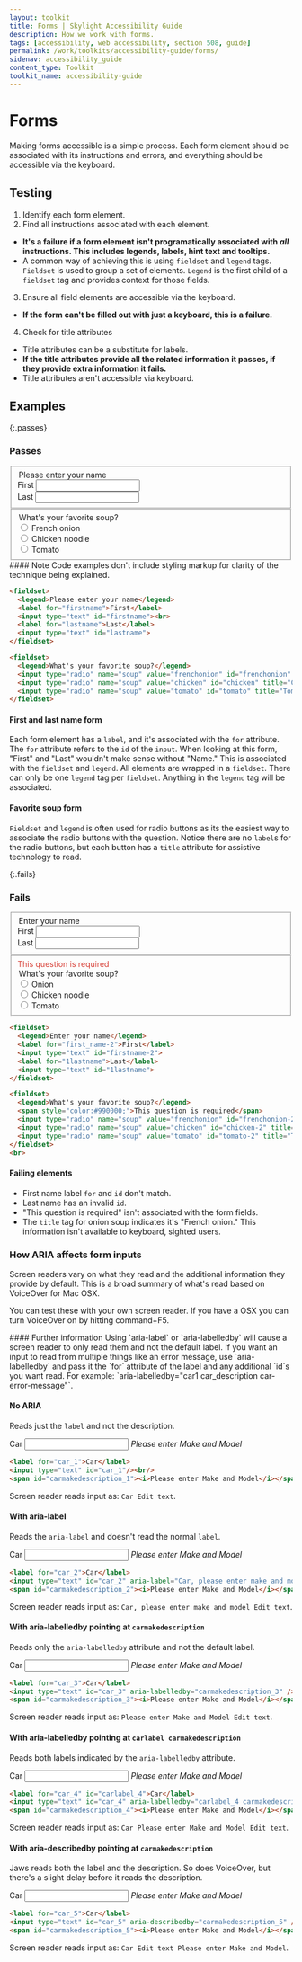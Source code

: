 ```yaml
---
layout: toolkit
title: Forms | Skylight Accessibility Guide
description: How we work with forms.
tags: [accessibility, web accessibility, section 508, guide]
permalink: /work/toolkits/accessibility-guide/forms/
sidenav: accessibility_guide
content_type: Toolkit
toolkit_name: accessibility-guide
---
```


# Forms

Making forms accessible is a simple process. Each form element should be associated with its instructions and errors, and everything should be accessible via the keyboard.

## Testing

1. Identify each form element.
2. Find all instructions associated with each element.
  * **It's a failure if a form element isn't programatically associated with _all_ instructions. This includes legends, labels, hint text and tooltips.**
  * A common way of achieving this is using `fieldset` and `legend` tags. `Fieldset` is used to group a set of elements. `Legend` is the first child of a `fieldset` tag and provides context for those fields.
3. Ensure all field elements are accessible via the keyboard.
  * **If the form can't be filled out with just a keyboard, this is a failure.**
4. Check for title attributes
  * Title attributes can be a substitute for labels.
  * **If the title attributes provide all the related information it passes, if they provide extra information it fails.**
  * Title attributes aren't accessible via keyboard.

## Examples

{:.passes}
### Passes

<div class="example">
  <fieldset class="accessibility-fieldset form-group col-sm-8">
    <div class="row">
      <legend class="accessibility-legendcol-form-label col-sm-12 pt-0">Please enter your name</legend>
    </div>
    <div class="form-group">
        <label for="firstname">First</label>
        <input class="form-control" type="text" id="firstname">
    </div>
    <div class="form-group">
        <label for="lastname">Last</label>
        <input class="form-control" type="text" id="lastname">
    </div>
  </fieldset>

  <fieldset class="accessibility-fieldset col-sm-8">
    <div class="row">
      <legend class="accessibility legend col-form-label col-sm-12 pt-0">What's your favorite soup?</legend>
    </div>
    <div class="row">
      <div class="col-sm-1"></div>
      <div class="col-sm-10">
        <div class="form-check">
          <input class="form-check-input" type="radio" name="soup" value="frenchonion" id="frenchonion" title="French onion">
          <label class="form-check-label" for="frenchonion">French onion</label>
        </div>
        <div class="form-check">
          <input class="form-check-input" type="radio" name="soup" value="chicken" id="chicken" title="Chicken noodle">
          <label class="form-check-label" for="chicken">Chicken noodle</label>
        </div>
        <div class="form-check">
          <input class="form-check-input" type="radio" name="soup" value="tomato" id="tomato" title="Tomato">
          <label class="form-check-label" for="tomato">Tomato</label>
        </div>
      </div>
    </div>
  </fieldset>
</div>

<div class="callout--tip" markdown='1'>
#### Note
Code examples don't include styling markup for clarity of the technique being explained.
</div>

```html
<fieldset>
  <legend>Please enter your name</legend>
  <label for="firstname">First</label>
  <input type="text" id="firstname"><br>
  <label for="lastname">Last</label>
  <input type="text" id="lastname">
</fieldset>

<fieldset>
  <legend>What's your favorite soup?</legend>
  <input type="radio" name="soup" value="frenchonion" id="frenchonion" title="French onion"><label for="frenchonion">French onion</label>
  <input type="radio" name="soup" value="chicken" id="chicken" title="Chicken noodle"><label for="chicken">Chicken noodle</label>
  <input type="radio" name="soup" value="tomato" id="tomato" title="Tomato"><label for="tomato">Tomato</label>
</fieldset>
```

#### First and last name form
Each form element has a ```label```, and it's associated with the ```for``` attribute. The ```for``` attribute refers to the ```id``` of the ```input```. When looking at this form, "First" and "Last" wouldn't make sense without "Name." This is associated with the ```fieldset``` and ```legend```. All elements are wrapped in a ```fieldset```. There can only be one ```legend``` tag per ```fieldset```. Anything in the ```legend``` tag will be associated.

#### Favorite soup form
```Fieldset``` and ```legend``` is often used for radio buttons as its the easiest way to associate the radio buttons with the question. Notice there are no ```label```s for the radio buttons, but each button has a ```title``` attribute for assistive technology to read.

{:.fails}
### Fails

<div class="example">
  <fieldset class="accessibility-fieldset form-group col-sm-8">
    <div class="row">
      <legend class="accessibility-legend col-form-label col-sm-12 pt-0">Enter your name</legend>
    </div>
    <div class="form-group">
        <label for="first_name-2">First</label>
        <input class="form-control" type="text" id="firstname-2">
    </div>
    <div class="form-group">
        <label for="1lastname">Last</label>
        <input class="form-control" type="text" id="1lastname">
    </div>
  </fieldset>

  <fieldset class="accessibility-fieldset col-sm-8">
    <div class="row">
      <div class="col-sm-12">
        <span style="color:#D73E35;">This question is required</span>
      </div>
    </div>
    <div class="row">
      <legend class="accessibility-legend col-form-label col-sm-12 pt-0">What's your favorite soup?</legend>
    </div>
    <div class="row">
      <div class="col-sm-1"></div>
      <div class="col-sm-11">
        <div class="form-check">
          <input class="form-check-input" type="radio" name="soup" value="frenchonion" id="frenchonion-2" title="French onion">
          <label class="form-check-label" for="frenchonion-2">Onion</label>
        </div>
        <div class="form-check">
          <input class="form-check-input" type="radio" name="soup" value="chicken" id="chicken-2" title="Chicken noodle">
          <label class="form-check-label" for="chicken-2">Chicken noodle</label>
        </div>
        <div class="form-check">
          <input class="form-check-input" type="radio" name="soup" value="tomato" id="tomato-2" title="Tomato">
          <label class="form-check-label" for="tomato-2">Tomato</label>
        </div>
      </div>
    </div>
  </fieldset>
</div>

```html
<fieldset>
  <legend>Enter your name</legend>
  <label for="first_name-2">First</label>
  <input type="text" id="firstname-2">
  <label for="1lastname">Last</label>
  <input type="text" id="1lastname">
</fieldset>

<fieldset>
  <legend>What's your favorite soup?</legend>
  <span style="color:#990000;">This question is required</span>
  <input type="radio" name="soup" value="frenchonion" id="frenchonion-2" title="French onion"><label for="frenchonion-2">Onion</label>
  <input type="radio" name="soup" value="chicken" id="chicken-2" title="Chicken noodle"><label for="chicken-2">Chicken noodle</label>
  <input type="radio" name="soup" value="tomato" id="tomato-2" title="Tomato"><label for="tomato-2">Tomato</label>
</fieldset>
<br>
```

#### Failing elements
- First name label ```for``` and ```id``` don't match.
- Last name has an invalid ```id```.
- "This question is required" isn't associated with the form fields.
- The ```title``` tag for onion soup indicates it's "French onion." This information isn't available to keyboard, sighted users.

### How ARIA affects form inputs

Screen readers vary on what they read and the additional information they provide by default. This is a broad summary of what's read based on VoiceOver for Mac OSX.

You can test these with your own screen reader. If you have a OSX you can turn VoiceOver on by hitting command+F5.

<div class="callout--note" markdown='1'>
#### Further information
Using `aria-label` or `aria-labelledby` will cause a screen reader to only read them and not the default label. If you want an input to read from multiple things like an error message, use `aria-labelledby` and pass it the `for` attribute of the label and any additional `id`s you want read. For example: `aria-labelledby="car1 car_description car-error-message"`.
</div>

#### No ARIA

Reads just the `label` and not the description.

<div class="example">
  <div class="form-group col-sm-6">
    <label for="car_1">Car</label>
    <input class="form-control" type="text" id="car_1"/>
    <span id="carmakedescription"><i>Please enter Make and Model</i></span>
  </div>
</div>

```html
<label for="car_1">Car</label>
<input type="text" id="car_1"/><br/>
<span id="carmakedescription_1"><i>Please enter Make and Model</i></span>
```

Screen reader reads input as: `Car Edit text`.

#### With aria-label

Reads the `aria-label` and doesn't read the normal `label`.

<div class="example">
  <div class="form-group col-sm-6">
      <label for="car_2">Car</label>
      <input class="form-control" type="text" id="car_2" aria-label="Car, please enter make and model" />
      <span id="carmakedescription_2"><i>Please enter Make and Model</i></span>
  </div>
</div>

```html
<label for="car_2">Car</label>
<input type="text" id="car_2" aria-label="Car, please enter make and model" /><br/>
<span id="carmakedescription_2"><i>Please enter Make and Model</i></span>
```

Screen reader reads input as: `Car, please enter make and model Edit text`.

#### With aria-labelledby pointing at `carmakedescription`

Reads only the `aria-labelledby` attribute and not the default label.

<div class="example">
  <div class="form-group col-sm-6">
      <label for="car_3">Car</label>
      <input class="form-control" type="text" id="car_3" aria-labelledby="carmakedescription_3" />
      <span id="carmakedescription_3"><i>Please enter Make and Model</i></span>
  </div>
</div>

```html
<label for="car_3">Car</label>
<input type="text" id="car_3" aria-labelledby="carmakedescription_3" /><br/>
<span id="carmakedescription_3"><i>Please enter Make and Model</i></span>
```

Screen reader reads input as: `Please enter Make and Model Edit text`.

#### With aria-labelledby pointing at `carlabel carmakedescription`

Reads both labels indicated by the `aria-labelledby` attribute.

<div class="example">
  <div class="form-group col-sm-6">
      <label for="car_4" id="carlabel_4">Car</label>
      <input class='form-control' type="text" id="car_4" aria-labelledby="carlabel_4 carmakedescription_4" />
      <span id="carmakedescription_4"><i>Please enter Make and Model</i></span>
  </div>
</div>

```html
<label for="car_4" id="carlabel_4">Car</label>
<input type="text" id="car_4" aria-labelledby="carlabel_4 carmakedescription_4" /><br/>
<span id="carmakedescription_4"><i>Please enter Make and Model</i></span>
```

Screen reader reads input as: `Car Please enter Make and Model Edit text`.

#### With aria-describedby pointing at `carmakedescription`

Jaws reads both the label and the description. So does VoiceOver, but there's a slight delay before it reads the description.

<div class="example">
  <div class="form-group col-sm-6">
      <label for="car_5">Car</label>
      <input class='form-control' type="text" id="car_5" aria-describedby="carmakedescription_5" />
      <span id="carmakedescription_5"><i>Please enter Make and Model</i></span>
  </div>
</div>

```html
<label for="car_5">Car</label>
<input type="text" id="car_5" aria-describedby="carmakedescription_5" /><br/>
<span id="carmakedescription_5"><i>Please enter Make and Model</i></span>
```

Screen reader reads input as: `Car Edit text Please enter Make and Model`.
